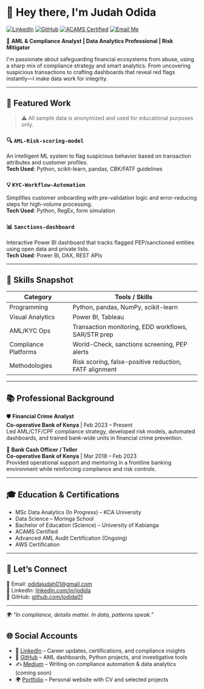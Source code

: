 # 👋 Hey there, I'm **Judah Odida**

[![LinkedIn](https://img.shields.io/badge/LinkedIn-Connect-blue)](https://linkedin.com/in/jodida)
[![GitHub](https://img.shields.io/badge/GitHub-Profile-black)](https://github.com/jodida01)
[![ACAMS Certified](https://img.shields.io/badge/ACAMS-Certified-brightgreen)](https://www.acams.org/)
[![Email Me](https://img.shields.io/badge/Email-Contact-red)](mailto:odidajudah01@gmail.com)

💼 **AML & Compliance Analyst | Data Analytics Professional | Risk Mitigator**

I'm passionate about safeguarding financial ecosystems from abuse, using a sharp mix of compliance strategy and smart analytics. From uncovering suspicious transactions to crafting dashboards that reveal red flags instantly—I make data work for integrity.

---

## 🚀 Featured Work

> ⚠️ All sample data is anonymized and used for educational purposes only.

### 🔍 `AML-Risk-scoring-model`
An intelligent ML system to flag suspicious behavior based on transaction attributes and customer profiles.  
**Tech Used**: Python, scikit-learn, pandas, CBK/FATF guidelines

### 💡 `KYC-Workflow-Automation`
Simplifies customer onboarding with pre-validation logic and error-reducing steps for high-volume processing.  
**Tech Used**: Python, RegEx, form simulation

### 📊 `Sanctions-dashboard`
Interactive Power BI dashboard that tracks flagged PEP/sanctioned entities using open data and private lists.  
**Tech Used**: Power BI, DAX, REST APIs

---

## 🧠 Skills Snapshot

| Category             | Tools / Skills                                                                 |
|----------------------|--------------------------------------------------------------------------------|
| Programming          | Python, pandas, NumPy, scikit-learn                                            |
| Visual Analytics     | Power BI, Tableau                                                              |
| AML/KYC Ops          | Transaction monitoring, EDD workflows, SAR/STR prep                            |
| Compliance Platforms | World-Check, sanctions screening, PEP alerts                                   |
| Methodologies        | Risk scoring, false-positive reduction, FATF alignment                         |

---

## 📚 Professional Background

🛡️ **Financial Crime Analyst**  
**Co-operative Bank of Kenya** | Feb 2023 – Present  
Led AML/CTF/CPF compliance strategy, developed risk models, automated dashboards, and trained bank-wide units in financial crime prevention.

📎 **Bank Cash Officer / Teller**  
**Co-operative Bank of Kenya** | Mar 2018 – Feb 2023  
Provided operational support and mentoring in a frontline banking environment while reinforcing compliance and risk controls.

---

## 🎓 Education & Certifications

- MSc Data Analytics (In Progress) – KCA University  
- Data Science – Moringa School  
- Bachelor of Education (Science) – University of Kabianga  
- ACAMS Certified  
- Advanced AML Audit Certification (Ongoing)
- AWS Certification

---

## 🤝 Let’s Connect

💌 Email: [odidajudah01@gmail.com](mailto:odidajudah01@gmail.com)  
🔗 LinkedIn: [linkedin.com/in/jodida](https://linkedin.com/in/jodida)  
🐙 GitHub: [github.com/jodida01](https://github.com/jodida01)

---

🌍 _“In compliance, details matter. In data, patterns speak.”_

## 🌐 Social Accounts

- 📇 [LinkedIn](https://linkedin.com/in/jodida) – Career updates, certifications, and compliance insights  
- 🧠 [GitHub](https://github.com/jodida01) – AML dashboards, Python projects, and investigative tools  
- ✍️ [Medium](https://medium.com/@jodida01) – Writing on compliance automation & data analytics (coming soon)  
- 🌍 [Portfolio](https://jodida01.github.io/) – Personal website with CV and selected projects



